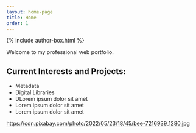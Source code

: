 ```yaml
---
layout: home-page
title: Home
order: 1
---
```

{% include author-box.html %}

Welcome to my professional web portfolio.

## Current Interests and Projects:

- Metadata
- Digital Libraries
- DLorem ipsum dolor sit amet
- Lorem ipsum dolor sit amet
- Lorem ipsum dolor sit amet

https://cdn.pixabay.com/photo/2022/05/23/18/45/bee-7216939_1280.jpg
